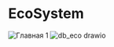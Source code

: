 # EcoSystem
![Главная 1](https://github.com/muv11/EcoSystem/assets/113788669/4a22e1bf-82d7-492e-a848-fc2a38d8d30f)
![db_eco drawio](https://github.com/muv11/EcoSystem/assets/113788669/5a0a39ba-6cc4-4414-89f3-c230910073b7)
